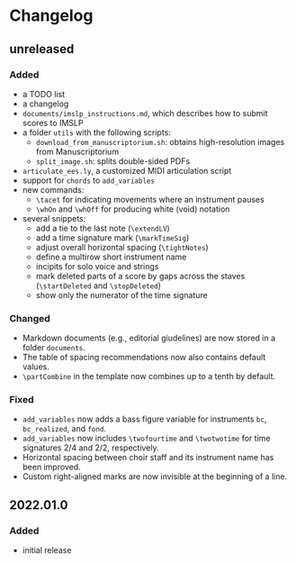 # Changelog

## unreleased

### Added

- a TODO list
- a changelog
- `documents/imslp_instructions.md`, which describes how to submit scores to IMSLP
- a folder `utils` with the following scripts:
  - `download_from_manuscriptorium.sh`: obtains high-resolution images from Manuscriptorium
  - `split_image.sh`: splits double-sided PDFs
- `articulate_ees.ly`, a customized MIDI articulation script
- support for `chords` to `add_variables`
- new commands:
  - `\tacet` for indicating movements where an instrument pauses
  - `\whOn` and `\whOff` for producing white (void) notation
- several snippets:
  - add a tie to the last note (`\extendLV`)
  - add a time signature mark (`\markTimeSig`)
  - adjust overall horizontal spacing (`\tightNotes`)
  - define a multirow short instrument name
  - incipits for solo voice and strings
  - mark deleted parts of a score by gaps across the staves (`\startDeleted` and `\stopDeleted`)
  - show only the numerator of the time signature


### Changed

- Markdown documents (e.g., editorial giudelines) are now stored in a folder `documents`.
- The table of spacing recommendations now also contains default values.
- `\partCombine` in the template now combines up to a tenth by default.

### Fixed

- `add_variables` now adds a bass figure variable for instruments `bc`, `bc_realized`, and `fond`.
- `add_variables` now includes `\twofourtime` and `\twotwotime` for time signatures 2/4 and 2/2, respectively.
- Horizontal spacing between choir staff and its instrument name has been improved.
- Custom right-aligned marks are now invisible at the beginning of a line.


## 2022.01.0

### Added

- initial release
